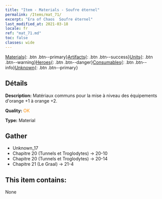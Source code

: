 ```yaml
---
title: "Item - Materials - Soufre éternel"
permalink: /Items/mat_71/
excerpt: "Era of Chaos  Soufre éternel"
last_modified_at: 2021-03-18
locale: fr
ref: "mat_71.md"
toc: false
classes: wide
---
```

 [Materials](/fr/Items/){: .btn .btn--primary}[Artifacts](/fr/Items/Artifacts/){: .btn .btn--success}[Units](/fr/Items/Units/){: .btn .btn--warning}[Heroes](/fr/Items/Heroes/){: .btn .btn--danger}[Consumables](/fr/Items/Consumables/){: .btn .btn--info}[Unknown](/fr/Items/Unknown/){: .btn .btn--primary}

## Détails
 **Description:** Matériaux communs pour la mise à niveau des équipements d'orange +1 à orange +2.

 **Quality:** <span style="color: #FF8C00">OK</span>

 **Type:** Material

## Gather

*    Unknown_17 
*    Chapitre 20 (Tunnels et Troglodytes) -> 20-10 
*    Chapitre 20 (Tunnels et Troglodytes) -> 20-14 
*    Chapitre 21 (Le Graal) -> 21-4 

## This item contains:

  None

